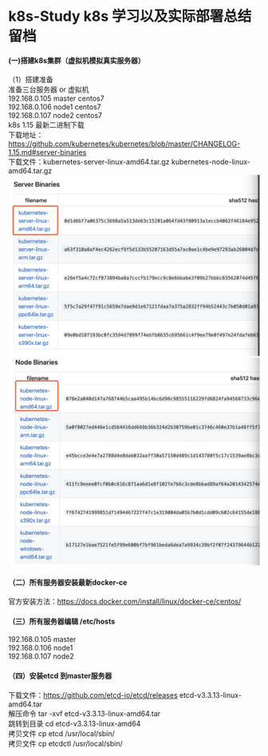 # k8s-Study k8s 学习以及实际部署总结留档
#### (一)搭建k8s集群（虚拟机模拟真实服务器）
   （1）搭建准备   
    准备三台服务器 or 虚拟机  
    192.168.0.105  master centos7    
    192.168.0.106  node1 centos7    
    192.168.0.107  node2 centos7  
    k8s 1.15 最新二进制下载  
    下载地址：https://github.com/kubernetes/kubernetes/blob/master/CHANGELOG-1.15.md#server-binaries  
    下载文件：kubernetes-server-linux-amd64.tar.gz      kubernetes-node-linux-amd64.tar.gz    
![Image text](image/WX20190726-000533@2x.png)  
![Image text](image/1564070774503.jpg)  
#### 
#### （二）所有服务器安装最新docker-ce  
官方安装方法：https://docs.docker.com/install/linux/docker-ce/centos/  
 
#### （三）所有服务器编辑 /etc/hosts
192.168.0.105  master  
192.168.0.106  node1  
192.168.0.107  node2  

#### （四）安装etcd 到master服务器
下载文件：https://github.com/etcd-io/etcd/releases etcd-v3.3.13-linux-amd64.tar  
解压命令 tar -xvf etcd-v3.3.13-linux-amd64.tar  
跳转到目录 cd etcd-v3.3.13-linux-amd64  
拷贝文件 cp etcd /usr/local/sbin/  
拷贝文件 cp etcdctl /usr/local/sbin/  
